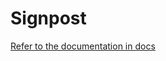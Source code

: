 # Signpost
[Refer to the documentation in docs](https://github.com/UTMCSC301/final-project-signpost/tree/master/docs)
